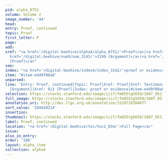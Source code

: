 ```yaml
---
pid: alpha_0752
volume: Volume 2
image_number: '44'
head:
entry: Proof, continued
topic: Proof
first_letter: P
page:
add:
xref: "<a href='/digital-beehive/alpha4/alpha_0751/'>Proof</a>|<a href='/digital-beehive/alpha5/alpha_0953/'>Testimony</a>|<a
  href='/digital-beehive/num9/num_3143/'>2199 [Argument]</a>|<a href='/digital-beehive/num4/num_1200/'>913
  [Proof]</a>"
see:
index: "<a href='/digital-beehive/index4/index_3142/'>proof or evidence</a>"
item: "#item-e4d9f00a8"
unparsed:
line: 'Entry: Proof, continued|Topic: Proof|Xref: Proof|Xref: Testimony|Xref: 2199
  [Argument]|Xref: 913 [Proof]|Index: proof or evidence|#item-e4d9f00a8'
selection: https://stacks.stanford.edu/image/iiif/fm855tg5659/1607_0511/807,214,2992,523/full/0/default.jpg
full_image: https://stacks.stanford.edu/image/iiif/fm855tg5659/1607_0511/full/full/0/default.jpg
annotation_uri: http://dev.llgc.org.uk/annotation/1528720384077
sort_value: '204410214'
insertion:
thumbnail: https://stacks.stanford.edu/image/iiif/fm855tg5659/1607_0511/807,214,600,180/250,/0/default.jpg
label: Proof, continued
location: "<a href='/digital-beehive/toc/toc2_034/'>Full Page</a>"
issue:
also_in_entry:
order: '100'
layout: alpha_item
collection: alpha4
---
```

